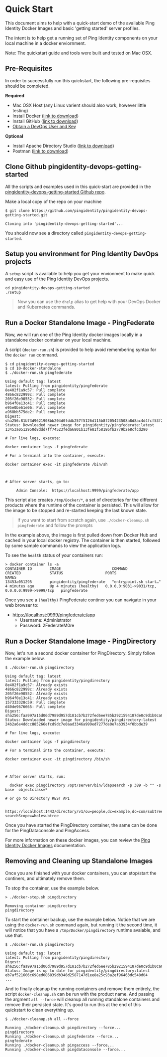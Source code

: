 # Quick Start

This document aims to help with a quick-start demo of the available Ping Identity Docker Images and basic 'getting started' server profiles.

The intent is to help get a running set of Ping Identity components on your local machine in a docker enviornment.

Note: The quickstart guide and tools were built and tested on Mac OSX.

## Pre-Requisites

In order to successfully run this quickstart, the following pre-requisites should be completed.

**Required**

* Mac OSX Host \(any Linux varient should also work, however little testing\)
* Install Docker \([link to download](https://hub.docker.com/editions/community/docker-ce-desktop-mac)\)
* Install GitHub \([link to download](https://git-scm.com/downloads)\)
* [Obtain a DevOps User and Key](https://app.gitbook.com/@pingidentity-devops/s/devops/v/sg-docs/prod-license#obtaining-a-ping-identity-devops-user-and-key)

**Optional**

* Install Apache Directory Studio \([link to download](https://directory.apache.org/studio/download/download-macosx.html)\)
* Postman \([link to download](https://www.getpostman.com/downloads/)\)

## Clone Github pingidentity-devops-getting-started

All the scripts and examples used in this quick-start are provided in the [pingidentity-devops-getting-started Github repo](https://github.com/pingidentity/pingidentity-devops-getting-started.git).

Make a local copy of the repo on your machine

```text
$ git clone https://github.com/pingidentity/pingidentity-devops-getting-started.git

Cloning into 'pingidentity-devops-getting-started'...
```

You should now see a directory called `pingidentity-devops-getting-started`.

## Setup you environment for Ping Identity DevOps projects

A `setup` script is available to help you get your envionment to make quick and easy use of the Ping Identity DevOps projects.

```text
cd pingidentity-devops-getting-started
./setup
```

> Now you can use the `dhelp` alias to get help with your DevOps Docker and Kubernetes commands.

## Run a Docker Standalone Image - PingFederate

Now, we will run one of the Ping Identity docker images locally in a standalone docker container on your local machine.

A script (`docker-run.sh`) is provided to help avoid remembering syntax for the `docker run` command. 

```text
$ cd pingidentity-devops-getting-started
$ cd 10-docker-standalone
$ ./docker-run.sh pingfederate

Using default tag: latest
latest: Pulling from pingidentity/pingfederate
8e402f1a9c57: Pull complete
4866c822999c: Pull complete
205f26e90552: Pull complete
b964f0e13c41: Pull complete
e95e0be61e06: Pull complete
a968bb575de2: Pull complete
Digest: sha256:81b73d9621908bb204d0fddb257f5126d115b8f205423508a8d8ac4d4fcf53f2
Status: Downloaded newer image for pingidentity/pingfederate:latest
13453a0512950d8ddd7ff74523feda6801b13fe81f58186fb2779b2e8cfcd290

# For live logs, execute:

docker container logs -f pingfederate

# For a terminal into the container, execute:

docker container exec -it pingfederate /bin/sh



# After server starts, go to:

     Admin Console:  https://localhost:9999/pingfederate/app
```

This script also creates `/tmp/Docker/*`, a set of directories for the different products where the runtime of the container is persisted. This will allow for the image to be stopped and re-started keeping the last known state. 

> If you want to start from scratch again, use `./docker-cleanup.sh pingfederate` and follow the prompts

In the example above, the image is first pulled down from Docker Hub and cached in your local docker registry. The container is then started, followed by some sample commands to view the application logs.

To see the `health` status of your containers run:

```text
> docker container ls -a
CONTAINER ID        IMAGE                       COMMAND                  CREATED             STATUS                   PORTS                                            NAMES
13453a051295        pingidentity/pingfederate   "entrypoint.sh start…"   4 minutes ago       Up 4 minutes (healthy)   0.0.0.0:9031->9031/tcp, 0.0.0.0:9999->9999/tcp   pingfederate
```

Once you see a `(healthy)` PingFederate continer you can navigate in your web browser to:

* [https://localhost:9999/pingfederate/app](https://localhost:9999/pingfederate/app)
  * Username: Administrator
  * Password: 2FederateM0re

## Run a Docker Standalone Image - PingDirectory

Now, let's run a second docker container for PingDirectory. Simply follow the example below.

```text
$ ./docker-run.sh pingdirectory

Using default tag: latest
latest: Pulling from pingidentity/pingdirectory
8e402f1a9c57: Already exists
4866c822999c: Already exists
205f26e90552: Already exists
b964f0e13c41: Already exists
157333328c59: Pull complete
d40de9676665: Pull complete
Digest: sha256:faa997a15d06d7989d957d181cb7b272fed6ee785b2921594187de0c9d1b0ca0
Status: Downloaded newer image for pingidentity/pingdirectory:latest
24b2a6e4ddcc885266efcd9dc7e0aad3346a999ed7277de0e7ab3934f0bbde39

# For live logs, execute:

docker container logs -f pingdirectory

# For a terminal into the container, execute:

docker container exec -it pingdirectory /bin/sh



# After server starts, run:

  docker exec pingdirectory /opt/server/bin/ldapsearch -p 389 -b "" -s base  objectclass=*

# or go to Directory REST API

  https://localhost:1443/directory/v1/ou=people,dc=example,dc=com/subtree?searchScope=wholesubtree
```

Once you have started the PingDirectory container, the same can be done for the PingDataconsole and PingAccess.

For more information on these docker images, you can review the [Ping Identity Docker Images](../docker-builds/) documentation.

## Removing and Cleaning up Standalone Images

Once you are finished with your docker containers, you can stop/start the continers, and ultimately remove them.

To stop the container, use the example below.

```text
> ./docker-stop.sh pingdirectory

Removing container pingdirectory
pingdirectory
```

To start the container backup, use the example below. Notice that we are using the `docker-run.sh` command again, but running it the second time, it will notice that you have a `/tmp/Docker/pingdirectory` runtime avaiable, and use that.

```text
$ ./docker-run.sh pingdirectory

Using default tag: latest
latest: Pulling from pingidentity/pingdirectory
Digest: sha256:faa997a15d06d7989d957d181cb7b272fed6ee785b2921594187de0c9d1b0ca0
Status: Image is up to date for pingidentity/pingdirectory:latest
eb7af521606c698ed086839db346d2587147d1ee8a25c93a2ef96463dc548d04
...
```

And to finally cleanup the running containers and remove them entirely, the script `docker-cleanup.sh` can be run with the product name. And passing the argment `all --force` will cleanup all running standalone containers and remove their persisted state. It's good to run this at the end of this quickstart to clean everything up.

```text
$ ./docker-cleanup.sh all --force

Running ./docker-cleanup.sh pingdirectory --force...
pingdirectory
Running ./docker-cleanup.sh pingfederate --force...
pingfederate
Running ./docker-cleanup.sh pingaccess --force...
Running ./docker-cleanup.sh pingdataconsole --force...
```
